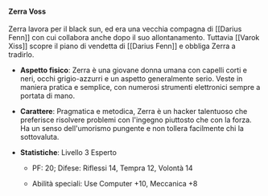 #### Zerra Voss

Zerra lavora per il black sun, ed era una vecchia compagna di [[Darius Fenn]] con cui collabora anche dopo il suo allontanamento. Tuttavia [[Varok Xiss]] scopre il piano di vendetta di [[Darius Fenn]] e obbliga Zerra a tradirlo.

- **Aspetto fisico**: Zerra è una giovane donna umana con capelli corti e neri, occhi grigio-azzurri e un aspetto generalmente serio. Veste in maniera pratica e semplice, con numerosi strumenti elettronici sempre a portata di mano.
    
- **Carattere**: Pragmatica e metodica, Zerra è un hacker talentuoso che preferisce risolvere problemi con l'ingegno piuttosto che con la forza. Ha un senso dell'umorismo pungente e non tollera facilmente chi la sottovaluta.
    
- **Statistiche**: Livello 3 Esperto
    
    - PF: 20; Difese: Riflessi 14, Tempra 12, Volontà 14
        
    - Abilità speciali: Use Computer +10, Meccanica +8